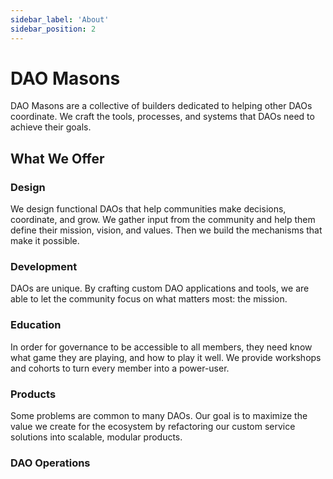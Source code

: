 ```yaml
---
sidebar_label: 'About'
sidebar_position: 2
---
```


# DAO Masons

DAO Masons are a collective of builders dedicated to helping other DAOs coordinate. We craft the tools, processes, and systems that DAOs need to achieve their goals.

## What We Offer

### Design

We design functional DAOs that help communities make decisions, coordinate, and grow. We gather input from the community and help them define their mission, vision, and values. Then we build the mechanisms that make it possible.

### Development

DAOs are unique. By crafting custom DAO applications and tools, we are able to let the community focus on what matters most: the mission.

### Education

In order for governance to be accessible to all members, they need know what game they are playing, and how to play it well. We provide workshops and cohorts to turn every member into a power-user.

### Products

Some problems are common to many DAOs. Our goal is to maximize the value we create for the ecosystem by refactoring our custom service solutions into scalable, modular products.

### DAO Operations

<!-- ### Why Now?

It falls on us to challenge old assumptions and become new engineers of human coordination systems. We do this for ourselves, our families, communities and the greater society. We do this by pursuing mastery over the fundamental mechanics of the new basic unit of human coordination: The DAO.

As happened in the middle ages, our current world order is crumbling. Our leaders and the systems they energize – once relied upon as incorruptible bastions of truth, honor, service and authority – have become corrupted and are no longer trustworthy as a whole. What was originally designed to serve the people and provide each with resources and opportunity, has been bent over time to serve more siloed agendas.

The source, causes and nature of this corruption are beyond the scope of this document. The corruption itself is apparent and assumed. Our purpose is to provide a counterbalance to this corruption.

If you continue reading and find yourself aligned with the mission of the DAO Masons, we look forward to hearing your views, opinions and reasoned conclusions on this worthy topic. -->
